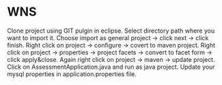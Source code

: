 # WNS
Clone project using GIT pulgin in eclipse.
Select directory path where you want to import it.
Choose import as general project -> click next -> click finish.
Right click on project -> configure -> covert to maven project.
Right click on project -> properties -> project facets -> convert to facet form -> click apply&close.
Again right click on project -> maven -> update project.
Click on AssessmentApplication.java and run as java project.
Update your mysql properties in application.properties file.